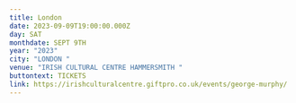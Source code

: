 ```yaml
---
title: London
date: 2023-09-09T19:00:00.000Z
day: SAT
monthdate: SEPT 9TH
year: "2023"
city: "LONDON "
venue: "IRISH CULTURAL CENTRE HAMMERSMITH "
buttontext: TICKETS
link: https://irishculturalcentre.giftpro.co.uk/events/george-murphy/
---
```

